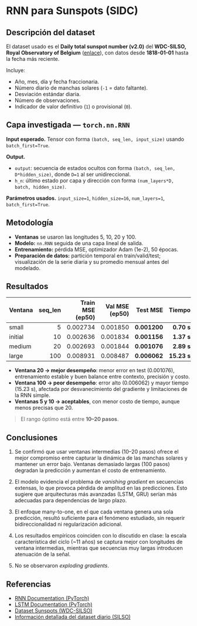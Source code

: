 # RNN para Sunspots (SIDC)

## Descripción del dataset

El dataset usado es el **Daily total sunspot number (v2.0)** del **WDC-SILSO, Royal Observatory of Belgium** ([enlace](https://www.sidc.be/SILSO/datafiles)), con datos desde **1818-01-01** hasta la fecha más reciente.

Incluye:

- Año, mes, día y fecha fraccionaria.
- Número diario de manchas solares (`-1` = dato faltante).
- Desviación estándar diaria.
- Número de observaciones.
- Indicador de valor definitivo (`1`) o provisional (`0`).

## Capa investigada — `torch.nn.RNN`

**Input esperado.** Tensor con forma `(batch, seq_len, input_size)` usando `batch_first=True`.

**Output.**

- `output`: secuencia de estados ocultos con forma `(batch, seq_len, D*hidden_size)`, donde `D=1` al ser unidireccional.
- `h_n`: último estado por capa y dirección con forma `(num_layers*D, batch, hidden_size)`.

**Parámetros usados.** `input_size=1`, `hidden_size=16`, `num_layers=1`, `batch_first=True`.

## Metodología

- **Ventanas** se usaron las longitudes 5, 10, 20 y 100.
- **Modelo:** `nn.RNN` seguida de una capa lineal de salida.
- **Entrenamiento:** pérdida MSE, optimizador Adam (1e-2), 50 épocas.
- **Preparación de datos:** partición temporal en train/valid/test; visualización de la serie diaria y su promedio mensual antes del modelado.

## Resultados

| Ventana | seq_len | Train MSE (ep50) | Val MSE (ep50) | **Test MSE** |  **Tiempo** | grad_norm (ep50) |
| ------- | -------: | ---------------: | -------------: | -----------: | ----------: | ----------------: |
| small   |        5 |         0.002734 |       0.001850 | **0.001200** |  **0.70 s** |             0.055 |
| initial |       10 |         0.002636 |       0.001834 | **0.001156** |  **1.37 s** |             0.016 |
| medium  |       20 |         0.002693 |       0.001844 | **0.001076** |  **2.89 s** |             0.040 |
| large   |      100 |         0.008931 |       0.008487 | **0.006062** | **15.23 s** |             0.057 |

- **Ventana 20 -> mejor desempeño**: menor error en test (0.001076), entrenamiento estable y buen balance entre contexto, precisión y costo.
- **Ventana 100 -> peor desempeño**: error alto (0.006062) y mayor tiempo (15.23 s), afectada por desvanecimiento del gradiente y limitaciones de la RNN simple.
- **Ventanas 5 y 10 -> aceptables**, con menor costo de tiempo, aunque menos precisas que 20.

> El rango óptimo está entre **10–20 pasos**.

## Conclusiones

1. Se confirmó que usar ventanas intermedias (10–20 pasos) ofrece el mejor compromiso entre capturar la dinámica de las manchas solares y mantener un error bajo. Ventanas demasiado largas (100 pasos) degradan la predicción y aumentan el costo de entrenamiento.

2. El modelo evidencia el problema de *vanishing gradient* en secuencias extensas, lo que provoca pérdida de amplitud en las predicciones. Esto sugiere que arquitecturas más avanzadas (LSTM, GRU) serían más adecuadas para dependencias de largo plazo.

3. El enfoque many-to-one, en el que cada ventana genera una sola predicción, resultó suficiente para el fenómeno estudiado, sin requerir bidireccionalidad ni regularización adicional.

4. Los resultados empíricos coinciden con lo discutido en clase: la escala característica del ciclo (\~11 años) se captura mejor con longitudes de ventana intermedias, mientras que secuencias muy largas introducen atenuación de la señal.

5. No se observaron *exploding gradients*.

## Referencias

- [RNN Documentation (PyTorch)](https://docs.pytorch.org/docs/stable/generated/torch.nn.RNN.html)
- [LSTM Documentation (PyTorch)](https://docs.pytorch.org/docs/stable/generated/torch.nn.LSTM.html)
- [Dataset Sunspots (WDC-SILSO)](https://www.sidc.be/SILSO/datafiles)
- [Información detallada del dataset diario (SILSO)](https://www.sidc.be/SILSO/infosndtot)
